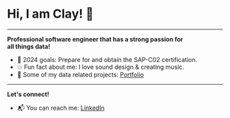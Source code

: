 **<h1>Hi, I am Clay! <span class="wave">👋</span></h1>**

______________

**Professional software engineer that has a strong passion for <br>
all things data!**

- 📗 2024 goals: Prepare for and obtain the SAP-C02 certification.
- 💥 Fun fact about me: I love sound design & creating music. 
- 💼 Some of my data related projects: <a href="https://github.com/claydoers/Portfolio">Portfolio</a>

_______________

**Let's connect!**
- 📬 You can reach me: <a href="https://www.linkedin.com/in/clay-doerschlag-674540124/">LinkedIn</a>

<!---
claydoers/claydoers is a ✨ special ✨ repository because its `README.md` (this file) appears on your GitHub profile.
You can click the Preview link to take a look at your changes.
--->
